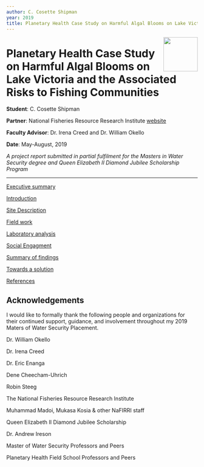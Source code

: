 ```yaml
---
author: C. Cosette Shipman
year: 2019 
title: Planetary Health Case Study on Harmful Algal Blooms on Lake Victoria and the Associated Risks to Fishing Communities
---
```


<img src="{{site.baseurl}}/images/MWS_logo_notext.png" align="right" width=90px>

# Planetary Health Case Study on Harmful Algal Blooms on Lake Victoria and the Associated Risks to Fishing Communities

**Student**: C. Cosette Shipman

**Partner**: National Fisheries Resource Research Institute   [website](https://www.firi.go.ug/)

**Faculty Advisor**: Dr. Irena Creed and Dr. William Okello

**Date**: May-August, 2019

*A project report submitted in partial fulfilment for the Masters in Water Security degree and Queen Elizabeth II Diamond Jubilee Scholarship Program*

---

[Executive summary](execsum.html)

[Introduction](intro.html)

[Site Description](site.html)

[Field work](fieldwork.html)

[Laboratory analysis](lab.html)

[Social Engagment](social.html)

[Summary of findings](findings.html)

[Towards a solution](solution.html)

[References](references.html)

## Acknowledgements

I would like to formally thank the following people and organizations for their continued support, guidance, and involvement throughout my 2019 Maters of Water Security Placement.

Dr. William Okello

Dr. Irena Creed

Dr. Eric Enanga

Dene Cheecham-Uhrich

Robin Steeg

The National Fisheries Resource Research Institute

Muhammad Madoi, Mukasa Kosia & other NaFIRRI staff

Queen Elizabeth II Diamond Jubilee Scholarship

Dr. Andrew Ireson

Master of Water Security Professors and Peers

Planetary Health Field School Professors and Peers

